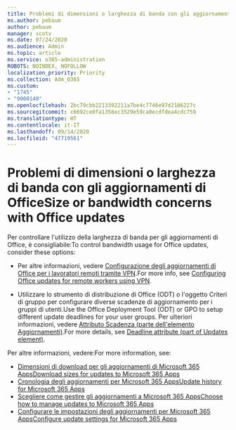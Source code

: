 ```yaml
---
title: Problemi di dimensioni o larghezza di banda con gli aggiornamenti di Office
ms.author: pebaum
author: pebaum
manager: scotv
ms.date: 07/24/2020
ms.audience: Admin
ms.topic: article
ms.service: o365-administration
ROBOTS: NOINDEX, NOFOLLOW
localization_priority: Priority
ms.collection: Adm_O365
ms.custom:
- "1745"
- "9000140"
ms.openlocfilehash: 2bc79cbb2213392211a7be4c7746e97d2186227c
ms.sourcegitcommit: c6692ce0fa1358ec3529e59ca0ecdfdea4cdc759
ms.translationtype: HT
ms.contentlocale: it-IT
ms.lasthandoff: 09/14/2020
ms.locfileid: "47719561"
---
```

# <a name="size-or-bandwidth-concerns-with-office-updates"></a><span data-ttu-id="dfe25-102">Problemi di dimensioni o larghezza di banda con gli aggiornamenti di Office</span><span class="sxs-lookup"><span data-stu-id="dfe25-102">Size or bandwidth concerns with Office updates</span></span>

<span data-ttu-id="dfe25-103">Per controllare l'utilizzo della larghezza di banda per gli aggiornamenti di Office, è consigliabile:</span><span class="sxs-lookup"><span data-stu-id="dfe25-103">To control bandwidth usage for Office updates, consider these options:</span></span>

-   <span data-ttu-id="dfe25-104">Per altre informazioni, vedere [Configurazione degli aggiornamenti di Office per i lavoratori remoti tramite VPN](https://techcommunity.microsoft.com/t5/office-365-blog/configuring-office-365-proplus-updates-for-remote-workers-using/ba-p/1253491).</span><span class="sxs-lookup"><span data-stu-id="dfe25-104">For more info, see [Configuring Office updates for remote workers using VPN](https://techcommunity.microsoft.com/t5/office-365-blog/configuring-office-365-proplus-updates-for-remote-workers-using/ba-p/1253491).</span></span>  
    
-   <span data-ttu-id="dfe25-105">Utilizzare lo strumento di distribuzione di Office (ODT) o l'oggetto Criteri di gruppo per configurare diverse scadenze di aggiornamento per i gruppi di utenti.</span><span class="sxs-lookup"><span data-stu-id="dfe25-105">Use the Office Deployment Tool (ODT) or GPO to setup different update deadlines for your user groups.</span></span> <span data-ttu-id="dfe25-106">Per ulteriori informazioni, vedere [Attributo Scadenza (parte dell'elemento Aggiornamenti)](https://docs.microsoft.com/deployoffice/configuration-options-for-the-office-2016-deployment-tool#deadline-attribute-part-of-updates-element).</span><span class="sxs-lookup"><span data-stu-id="dfe25-106">For more details, see [Deadline attribute (part of Updates element)](https://docs.microsoft.com/deployoffice/configuration-options-for-the-office-2016-deployment-tool#deadline-attribute-part-of-updates-element).</span></span>
    
<span data-ttu-id="dfe25-107">Per altre informazioni, vedere:</span><span class="sxs-lookup"><span data-stu-id="dfe25-107">For more information, see:</span></span>  
- [<span data-ttu-id="dfe25-108">Dimensioni di download per gli aggiornamenti di Microsoft 365 Apps</span><span class="sxs-lookup"><span data-stu-id="dfe25-108">Download sizes for updates to Microsoft 365 Apps</span></span>](https://docs.microsoft.com/officeupdates/download-sizes-office365-proplus-updates)  
- [<span data-ttu-id="dfe25-109">Cronologia degli aggiornamenti per Microsoft 365 Apps</span><span class="sxs-lookup"><span data-stu-id="dfe25-109">Update history for Microsoft 365 Apps</span></span>](https://docs.microsoft.com/officeupdates/update-history-microsoft365-apps-by-date)  
- [<span data-ttu-id="dfe25-110">Scegliere come gestire gli aggiornamenti a Microsoft 365 Apps</span><span class="sxs-lookup"><span data-stu-id="dfe25-110">Choose how to manage updates to Microsoft 365 Apps</span></span>](https://docs.microsoft.com/deployoffice/choose-how-manage-updates-microsoft-365-apps)  
- [<span data-ttu-id="dfe25-111">Configurare le impostazioni degli aggiornamenti per Microsoft 365 Apps</span><span class="sxs-lookup"><span data-stu-id="dfe25-111">Configure update settings for Microsoft 365 Apps</span></span>](https://docs.microsoft.com/deployoffice/configure-update-settings-microsoft-365-apps)